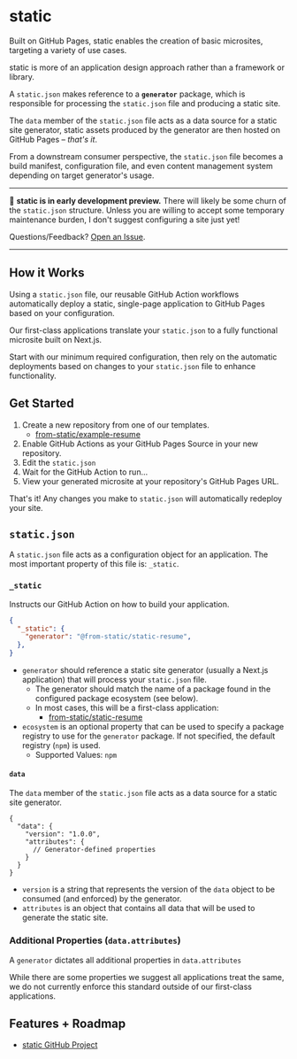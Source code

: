 # static

Built on GitHub Pages, static enables the creation of basic microsites, targeting a variety of use cases.

static is more of an application design approach rather than a framework or library.

A `static.json` makes reference to a **`generator`** package, which is responsible for processing the `static.json` file and producing a static site.

The `data` member of the `static.json` file acts as a data source for a static site generator, static assets produced by the generator are then hosted on GitHub Pages – _that's it_.

From a downstream consumer perspective, the `static.json` file becomes a build manifest, configuration file, and even content management system depending on target generator's usage.

---

🧪 **static is in early development preview.** There will likely be some churn of the `static.json` structure. Unless you are willing to accept some temporary maintenance burden, I don't suggest configuring a site just yet!

Questions/Feedback? [Open an Issue](https://github.com/from-static/.github/issues).

---

## How it Works

Using a `static.json` file, our reusable GitHub Action workflows automatically deploy a static, single-page application to GitHub Pages based on your configuration.

Our first-class applications translate your `static.json` to a fully functional microsite built on Next.js.

Start with our minimum required configuration, then rely on the automatic deployments based on changes to your `static.json` file to enhance functionality.

## Get Started

1. Create a new repository from one of our templates.
   - [from-static/example-resume](https://github.com/from-static/example-resume)
2. Enable GitHub Actions as your GitHub Pages Source in your new repository.
3. Edit the `static.json`
4. Wait for the GitHub Action to run...
5. View your generated microsite at your repository's GitHub Pages URL.

That's it! Any changes you make to `static.json` will automatically redeploy your site.

## `static.json`

A `static.json` file acts as a configuration object for an application. The most important property of this file is: `_static`.

### `_static`

Instructs our GitHub Action on how to build your application.

```json
{
  "_static": {
    "generator": "@from-static/static-resume",
  },
}
```
- `generator` should reference a static site generator (usually a Next.js application) that will process your `static.json` file.
  - The generator should match the name of a package found in the configured package ecosystem (see below).
  - In most cases, this will be a first-class application:
    - [from-static/static-resume](https://github.com/from-static/example-resume)
- `ecosystem` is an optional property that can be used to specify a package registry to use for the `generator` package. If not specified, the default registry (`npm`) is used.
  - Supported Values: `npm`


#### `data`

The `data` member of the `static.json` file acts as a data source for a static site generator.

```jsonc
{
  "data": {
    "version": "1.0.0",
    "attributes": {
      // Generator-defined properties
    }
  }
}
```
- `version` is a string that represents the version of the `data` object to be consumed (and enforced) by the generator.
- `attributes` is an object that contains all data that will be used to generate the static site.

### Additional Properties (`data.attributes`)

A `generator` dictates all additional properties in `data.attributes`

While there are some properties we suggest all applications treat the same, we do not currently enforce this standard outside of our first-class applications.

## Features + Roadmap

- [static GitHub Project](https://github.com/orgs/from-static/projects/1/views/1)
